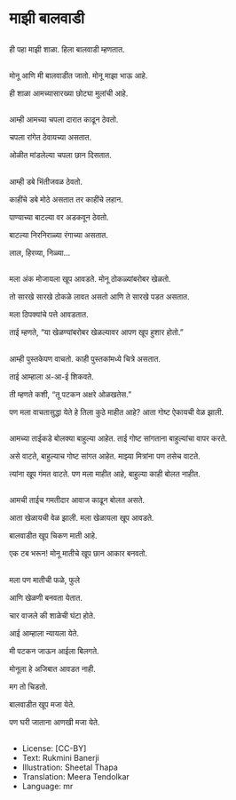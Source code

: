 # माझी बालवाडी

##
ही पहा माझी शाळा. हिला बालवाडी म्हणतात. 

##
मोनू आणि मी बालवाडीत जातो. मोनू माझा भाऊ आहे. 

ही शाळा आमच्यासारख्या छोट्या मुलांची आहे. 

##
आम्ही आमच्या चपला दारात काढून ठेवतो. 

चपला रांगेत ठेवायच्या असतात. 

ओळीत मांडलेल्या चपला छान दिसतात. 

##
आम्ही डबे भिंतीजवळ ठेवतो. 

काहींचे डबे मोठे असतात तर काहींचे लहान. 

पाण्याच्या बाटल्या वर अडकवून ठेवतो. 

बाटल्या निरनिराळ्या रंगाच्या असतात. 

लाल, हिरव्या, निळ्या... 

##
मला अंक मोजायला खूप आवडते. मोनू ठोकळ्यांबरोबर खेळतो. 

तो सारखे सारखे ठोकळे लावत असतो आणि ते सारखे पडत असतात. 

मला ठिपक्यांचे पत्ते आवडतात. 

ताई म्हणते, “या खेळण्यांबरोबर खेळल्यावर आपण खूप हुशार होतो.” 

##
आम्ही पुस्तकेपण वाचतो. काही पुस्तकांमध्ये चित्रे असतात. 

ताई आम्हाला अ-आ-ई शिकवते. 

ती म्हणते कशी, “तू पटकन अक्षरे ओळखतेस.” 

पण मला वाचतासुद्धा येते हे तिला कुठे माहीत आहे? आता गोष्ट ऐकायची वेळ झाली. 

##
आमच्या ताईकडे बोलक्या बाहुल्या आहेत. ताई गोष्ट सांगताना बाहुल्यांचा वापर करते. 

असे वाटते, बाहुल्याच गोष्ट सांगत आहेत. माझ्या मित्रांना पण तसेच वाटते. 

त्यांना खूप गंमत वाटते. पण मला माहीत आहे, बाहुल्या काही बोलत नाहीत. 

##
आमची ताईच गमतीदार आवाज काढून बोलत असते. 

आता खेळायची वेळ झाली. मला खेळायला खूप आवडते. 

बालवाडीत खूप चिकण माती आहे. 

एक टब भरून! मोनू मातीचे खूप छान आकार बनवतो. 

##
मला पण मातीची फळे, फुले 

आणि खेळणी बनवता येतात. 

चार वाजले की शाळेची घंटा होते. 

आई आम्हाला न्यायला येते. 

मी पटकन जाऊन आईला बिलगते. 

मोनूला हे अजिबात आवडत नाही. 

मग तो चिडतो. 

बालवाडीत खूप मजा येते. 

पण घरी जाताना आणखी मजा येते. 

##
* License: [CC-BY]
* Text: Rukmini Banerji
* Illustration: Sheetal Thapa
* Translation: Meera Tendolkar
* Language: mr
